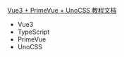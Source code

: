 
[Vue3 + PrimeVue + UnoCSS 教程文档](https://docs.llds.cc/learning/UI/vue3-ui)

+ Vue3
+ TypeScript
+ PrimeVue
+ UnoCSS